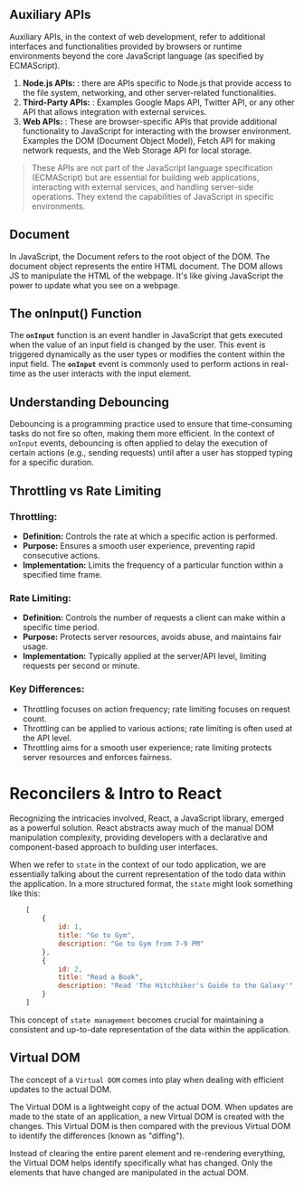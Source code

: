 ## Auxiliary APIs

Auxiliary APIs, in the context of web development, refer to additional interfaces and functionalities provided by browsers or runtime environments beyond the core JavaScript language (as specified by ECMAScript).

1. **Node.js APIs:** : there are APIs specific to Node.js that provide access to the file system, networking, and other server-related functionalities.
1. **Third-Party APIs:** : Examples Google Maps API, Twitter API, or any other API that allows integration with external services.
1. **Web APIs:** : These are browser-specific APIs that provide additional functionality to JavaScript for interacting with the browser environment. Examples the DOM (Document Object Model), Fetch API for making network requests, and the Web Storage API for local storage.

> These APIs are not part of the JavaScript language specification (ECMAScript) but are essential for building web applications, interacting with external services, and handling server-side operations. They extend the capabilities of JavaScript in specific environments.
>



## Document

In JavaScript, the Document refers to the root object of the DOM. The document object represents the entire HTML document. The DOM allows JS to manipulate the HTML of the webpage. It's like giving JavaScript the power to update what you see on a webpage.

## The onInput() Function

The **`onInput`** function is an event handler in JavaScript that gets executed when the value of an input field is changed by the user. This event is triggered dynamically as the user types or modifies the content within the input field. The **`onInput`** event is commonly used to perform actions in real-time as the user interacts with the input element.

## Understanding Debouncing

Debouncing is a programming practice used to ensure that time-consuming tasks do not fire so often, making them more efficient. In the context of `onInput` events, debouncing is often applied to delay the execution of certain actions (e.g., sending requests) until after a user has stopped typing for a specific duration.



## Throttling vs Rate Limiting

### **Throttling:**

- **Definition:** Controls the rate at which a specific action is performed.
- **Purpose:** Ensures a smooth user experience, preventing rapid consecutive actions.
- **Implementation:** Limits the frequency of a particular function within a specified time frame.

### **Rate Limiting:**

- **Definition:** Controls the number of requests a client can make within a specific time period.
- **Purpose:** Protects server resources, avoids abuse, and maintains fair usage.
- **Implementation:** Typically applied at the server/API level, limiting requests per second or minute.

### **Key Differences:**

- Throttling focuses on action frequency; rate limiting focuses on request count.
- Throttling can be applied to various actions; rate limiting is often used at the API level.
- Throttling aims for a smooth user experience; rate limiting protects server resources and enforces fairness.



# Reconcilers & Intro to React

Recognizing the intricacies involved, React, a JavaScript library, emerged as a powerful solution. React abstracts away much of the manual DOM manipulation complexity, providing developers with a declarative and component-based approach to building user interfaces.

When we refer to `state` in the context of our todo application, we are essentially talking about the current representation of the todo data within the application. In a more structured format, the `state` might look something like this:

```jsx
    [
        {
            id: 1,
            title: "Go to Gym",
            description: "Go to Gym from 7-9 PM"
        },
        {
            id: 2,
            title: "Read a Book",
            description: "Read 'The Hitchhiker's Guide to the Galaxy'"
        }
    ]
```

This concept of `state management` becomes crucial for maintaining a consistent and up-to-date representation of the data within the application.


## Virtual DOM

The concept of a `Virtual DOM` comes into play when dealing with efficient updates to the actual DOM. 

The Virtual DOM is a lightweight copy of the actual DOM. When updates are made to the state of an application, a new Virtual DOM is created with the changes. This Virtual DOM is then compared with the previous Virtual DOM to identify the differences (known as "diffing").


Instead of clearing the entire parent element and re-rendering everything, the Virtual DOM helps identify specifically what has changed. Only the elements that have changed are manipulated in the actual DOM.